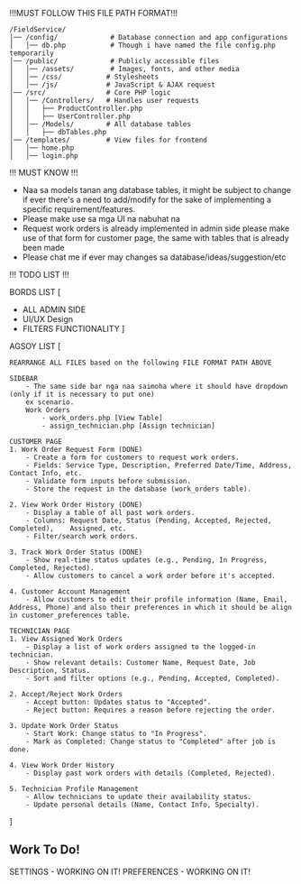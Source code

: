 !!!MUST FOLLOW THIS FILE PATH FORMAT!!!
```
/FieldService/
│── /config/             # Database connection and app configurations  
│   │── db.php           # Though i have named the file config.php temporarily
│── /public/             # Publicly accessible files
│   │── /assets/         # Images, fonts, and other media
│   │── /css/           # Stylesheets
│   │── /js/            # JavaScript & AJAX request
│── /src/               # Core PHP logic  
│   │── /Controllers/   # Handles user requests  
│   │   ├── ProductController.php  
│   │   ├── UserController.php  
│   │── /Models/        # All database tables
│   │   ├── dbTables.php
│── /templates/         # View files for frontend  
│   │── home.php  
│   │── login.php  
```
!!! MUST KNOW !!!
- Naa sa models tanan ang database tables, it might be subject to change if ever there's a need to add/modify for the sake of implementing a specific requirement/features.
- Please make use sa mga UI na nabuhat na
- Request work orders is already implemented in admin side please make use of that form for customer page, the same with tables that is already been made
- Please chat me if ever may changes sa database/ideas/suggestion/etc

!!! TODO LIST !!!

BORDS LIST [
- ALL ADMIN SIDE
- UI/UX Design
- FILTERS FUNCTIONALITY
]

AGSOY LIST [

    REARRANGE ALL FILES based on the following FILE FORMAT PATH ABOVE

    SIDEBAR
        - The same side bar nga naa saimoha where it should have dropdown (only if it is necessary to put one)
        ex scenario.
        Work Orders
            - work_orders.php [View Table]
            - assign_technician.php [Assign technician]

    CUSTOMER PAGE
    1. Work Order Request Form (DONE)
        - Create a form for customers to request work orders.
        - Fields: Service Type, Description, Preferred Date/Time, Address, Contact Info, etc.
        - Validate form inputs before submission.
        - Store the request in the database (work_orders table).

    2. View Work Order History (DONE)
        - Display a table of all past work orders.
        - Columns: Request Date, Status (Pending, Accepted, Rejected, Completed),    Assigned, etc.
        - Filter/search work orders.

    3. Track Work Order Status (DONE)
        - Show real-time status updates (e.g., Pending, In Progress, Completed, Rejected).
        - Allow customers to cancel a work order before it's accepted.

    4. Customer Account Management
        - Allow customers to edit their profile information (Name, Email, Address, Phone) and also their preferences in which it should be align in customer_preferences table.

    TECHNICIAN PAGE
    1. View Assigned Work Orders
        - Display a list of work orders assigned to the logged-in technician.
        - Show relevant details: Customer Name, Request Date, Job Description, Status.
        - Sort and filter options (e.g., Pending, Accepted, Completed).

    2. Accept/Reject Work Orders
        - Accept button: Updates status to "Accepted".
        - Reject button: Requires a reason before rejecting the order.

    3. Update Work Order Status
        - Start Work: Change status to "In Progress".
        - Mark as Completed: Change status to "Completed" after job is done.

    4. View Work Order History
        - Display past work orders with details (Completed, Rejected).

    5. Technician Profile Management
        - Allow technicians to update their availability status.
        - Update personal details (Name, Contact Info, Specialty).
]


## Work To Do!
SETTINGS - WORKING ON IT!
PREFERENCES - WORKING ON IT!